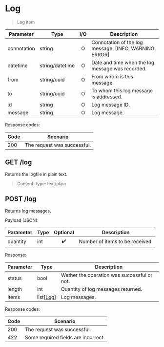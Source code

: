 # Log

> Log item

| Parameter   | Type   | I/O  | Description                                         |
| ----------- | ------ | :--: | --------------------------------------------------- |
| connotation | string | O | Connotation of the log message. [INFO, WARNING, ERROR] |
| datetime        | string/datetime | O | Date and time when the log message was recorded. |
| from        | string/uuid | O | From whom is this message. |
| to        | string/uuid | O | To whom this log message is addressed. |
| id         | string | O | Log message ID. |
| message   | string | O | Log message. |

Response codes:

| Code | Scenario   |
| ---- | -------- |
| 200  | The request was successful. |

## GET /log

Returns the logfile in plain text.

> Content-Type: text/plain

## POST /log

Returns log messages.

Payload (JSON):

| Parameter   | Type   | Optional | Description                                         |
| --------- | ---- | :----------------: | ------------------------------------------ |
| quantity  | int |        :heavy_check_mark:         | Number of items to be received. |

Response:

| Parameter   | Type   | Description                                         |
| --------- | ------------------------- | ----------- |
| status     | bool | Wether the operation was successful or not. |
| length     | int | Quantity of log messages returned. |
| items     | list[[Log](#Log)] | Log messages. |

Response codes:

| Code | Scenario   |
| ---- | -------- |
| 200  | The request was successful. |
| 422  | Some required fields are incorrect. |
